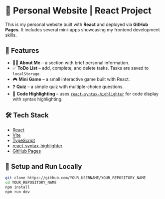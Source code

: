 # 🧠 Personal Website | React Project

This is my personal website built with **React** and deployed via **GitHub Pages**. It includes several mini-apps showcasing my frontend development skills.

## 🚀 Features

- 🧍‍♂️ **About Me** – a section with brief personal information.
- ✅ **ToDo List** – add, complete, and delete tasks. Tasks are saved to `localStorage`.
- 🎮 **Mini Game** – a small interactive game built with React.
- ❓ **Quiz** – a simple quiz with multiple-choice questions.
- 🧾 **Code Highlighting** – uses [`react-syntax-highlighter`](https://github.com/react-syntax-highlighter/react-syntax-highlighter) for code display with syntax highlighting.

## 🛠️ Tech Stack

- [React](https://reactjs.org/)
- [Vite](https://vitejs.dev/)
- [TypeScript](https://www.typescriptlang.org/)
- [react-syntax-highlighter](https://github.com/react-syntax-highlighter/react-syntax-highlighter)
- [GitHub Pages](https://pages.github.com/)

## 🔧 Setup and Run Locally

```bash
git clone https://github.com/YOUR_USERNAME/YOUR_REPOSITORY_NAME
cd YOUR_REPOSITORY_NAME
npm install
npm run dev
